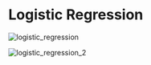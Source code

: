 # Logistic Regression

![logistic_regression](/Users/liyixuan1121/Documents/github/Real-Life-Data-Science-Exercises/Modelling/Logistic_Regression/logistic_regression.png)

 ![logistic_regression_2](/Users/liyixuan1121/Documents/github/Real-Life-Data-Science-Exercises/Modelling/Logistic_Regression/logistic_regression_2.png)

